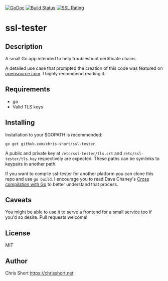 [![GoDoc](https://godoc.org/github.com/chris-short/ssl-tester?status.svg)](https://godoc.org/github.com/chris-short/ssl-tester)
[![Build Status](https://travis-ci.org/chris-short/ssl-tester.svg?branch=master)](https://travis-ci.org/chris-short/ssl-tester)
[![SSL Rating](https://sslbadge.org/?domain=gophercon.chrisshort.net)](https://www.ssllabs.com/ssltest/analyze.html?d=gophercon.chrisshort.net)

# ssl-tester

## Description
A small Go app intended to help troubleshoot certificate chains.

A detailed use case that prompted the creation of this code was featured on [opensource.com](https://opensource.com/article/17/4/testing-certificate-chains-34-line-go-program). I highly recommend reading it.

## Requirements
- go
- Valid TLS keys

## Installing

Installation to your $GOPATH is recommended:

```
go get github.com/chris-short/ssl-tester
```

A public and private key at `/etc/ssl-tester/tls.crt` and `/etc/ssl-tester/tls.key` respectively are expected. These paths can be symlinks to keypairs in another path.

If you want to compile ssl-tester for another platform you can clone this repo and use `go build`. I encourage you to read Dave Chaney's [Cross compilation with Go](https://dave.cheney.net/2015/08/22/cross-compilation-with-go-1-5) to better understand that process.

## Caveats
You might be able to use it to serve a frontend for a small service too if you'd so desire. Pull requests welcome!

## License
MIT

## Author
Chris Short
https://chrisshort.net
